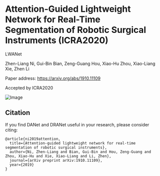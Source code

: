 # Attention-Guided Lightweight Network for Real-Time Segmentation of Robotic Surgical Instruments (ICRA2020)
LWANet

Zhen-Liang Ni, Gui-Bin Bian, Zeng-Guang Hou, Xiao-Hu Zhou, Xiao-Liang Xie, Zhen Li

Paper address: https://arxiv.org/abs/1910.11109

Accepted by ICRA2020

![Image](img/https://github.com/nizhenliang/LWANet/blob/master/lwdnet.png)
## Citation
If you find DANet and DRANet useful in your research, please consider citing:

```
@article{ni2019attention,
  title={Attention-guided lightweight network for real-time segmentation of robotic surgical instruments},
  author={Ni, Zhen-Liang and Bian, Gui-Bin and Hou, Zeng-Guang and Zhou, Xiao-Hu and Xie, Xiao-Liang and Li, Zhen},
  journal={arXiv preprint arXiv:1910.11109},
  year={2019}
}
```
